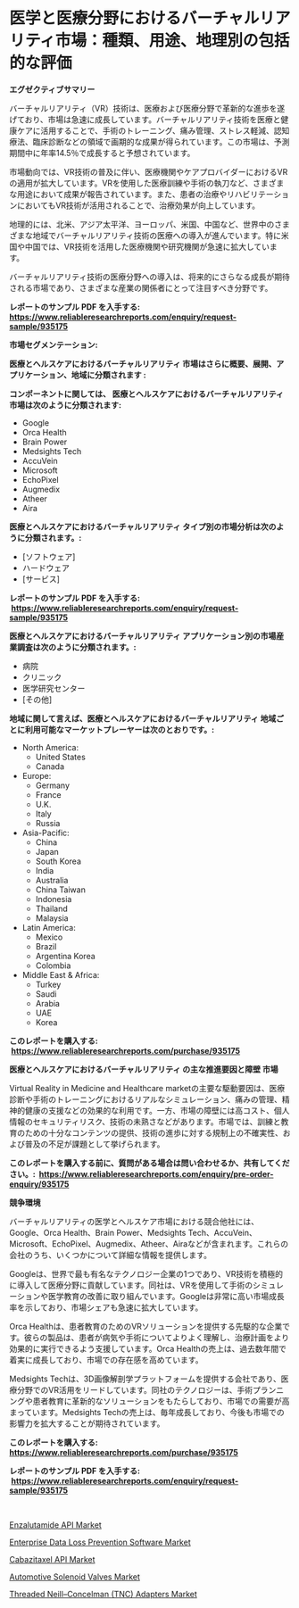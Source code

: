 <p><h1>医学と医療分野におけるバーチャルリアリティ市場：種類、用途、地理別の包括的な評価</h1></p><p><strong>エグゼクティブサマリー</strong></p>
<p><p>バーチャルリアリティ（VR）技術は、医療および医療分野で革新的な進歩を遂げており、市場は急速に成長しています。バーチャルリアリティ技術を医療と健康ケアに活用することで、手術のトレーニング、痛み管理、ストレス軽減、認知療法、臨床診断などの領域で画期的な成果が得られています。この市場は、予測期間中に年率14.5％で成長すると予想されています。</p><p>市場動向では、VR技術の普及に伴い、医療機関やケアプロバイダーにおけるVRの適用が拡大しています。VRを使用した医療訓練や手術の執刀など、さまざまな用途において成果が報告されています。また、患者の治療やリハビリテーションにおいてもVR技術が活用されることで、治療効果が向上しています。</p><p>地理的には、北米、アジア太平洋、ヨーロッパ、米国、中国など、世界中のさまざまな地域でバーチャルリアリティ技術の医療への導入が進んでいます。特に米国や中国では、VR技術を活用した医療機関や研究機関が急速に拡大しています。</p><p>バーチャルリアリティ技術の医療分野への導入は、将来的にさらなる成長が期待される市場であり、さまざまな産業の関係者にとって注目すべき分野です。</p></p>
<p><strong>レポートのサンプル PDF を入手する: <a href="https://www.reliableresearchreports.com/enquiry/request-sample/935175">https://www.reliableresearchreports.com/enquiry/request-sample/935175</a></strong></p>
<p><strong>市場セグメンテーション:</strong></p>
<p><strong> 医療とヘルスケアにおけるバーチャルリアリティ 市場はさらに概要、展開、アプリケーション、地域に分類されます :</strong></p>
<p><strong>コンポーネントに関しては、 医療とヘルスケアにおけるバーチャルリアリティ 市場は次のように分類されます: &nbsp;</strong></p>
<p><ul><li>Google</li><li>Orca Health</li><li>Brain Power</li><li>Medsights Tech</li><li>AccuVein</li><li>Microsoft</li><li>EchoPixel</li><li>Augmedix</li><li>Atheer</li><li>Aira</li></ul></p>
<p><strong> 医療とヘルスケアにおけるバーチャルリアリティ タイプ別の市場分析は次のように分類されます。:</strong></p>
<p><ul><li>[ソフトウェア]</li><li>ハードウェア</li><li>[サービス]</li></ul></p>
<p><strong>レポートのサンプル PDF を入手する: &nbsp;<a href="https://www.reliableresearchreports.com/enquiry/request-sample/935175">https://www.reliableresearchreports.com/enquiry/request-sample/935175</a></strong></p>
<p><strong> 医療とヘルスケアにおけるバーチャルリアリティ アプリケーション別の市場産業調査は次のように分類されます。:</strong></p>
<p><ul><li>病院</li><li>クリニック</li><li>医学研究センター</li><li>[その他]</li></ul></p>
<p><strong>地域に関して言えば、医療とヘルスケアにおけるバーチャルリアリティ 地域ごとに利用可能なマーケットプレーヤーは次のとおりです。:</strong></p>
<p><ul>
    <li>
        North America:
        <ul>
            <li>United States</li>
            <li>Canada</li>
        </ul>
    </li>
    <li>
        Europe:
        <ul>
            <li>Germany</li>
            <li>France</li>
            <li>U.K.</li>
            <li>Italy</li>
            <li>Russia</li>
        </ul>
    </li>
    <li>
        Asia-Pacific:
        <ul>
            <li>China</li>
            <li>Japan</li>
            <li>South Korea</li>
            <li>India</li>
            <li>Australia</li>
            <li>China Taiwan</li>
            <li>Indonesia</li>
            <li>Thailand</li>
            <li>Malaysia</li>
        </ul>
    </li>
    <li>
        Latin America:
        <ul>
            <li>Mexico</li>
            <li>Brazil</li>
            <li>Argentina Korea</li>
            <li>Colombia</li>
        </ul>
    </li>
    <li>
        Middle East & Africa:
        <ul>
            <li>Turkey</li>
            <li>Saudi</li>
            <li>Arabia</li>
            <li>UAE</li>
            <li>Korea</li>
        </ul>
    </li>
    </ul></p>
<p><strong>このレポートを購入する: &nbsp;<a href="https://www.reliableresearchreports.com/purchase/935175">https://www.reliableresearchreports.com/purchase/935175</a></strong></p>
<p><strong>医療とヘルスケアにおけるバーチャルリアリティ の主な推進要因と障壁 市場</strong></p>
<p><p>Virtual Reality in Medicine and Healthcare marketの主要な駆動要因は、医療診断や手術のトレーニングにおけるリアルなシミュレーション、痛みの管理、精神的健康の支援などの効果的な利用です。一方、市場の障壁には高コスト、個人情報のセキュリティリスク、技術の未熟さなどがあります。市場では、訓練と教育のための十分なコンテンツの提供、技術の進歩に対する規制上の不確実性、および普及の不足が課題として挙げられます。</p></p>
<p><strong>このレポートを購入する前に、質問がある場合は問い合わせるか、共有してください。:&nbsp; <a href="https://www.reliableresearchreports.com/enquiry/pre-order-enquiry/935175">https://www.reliableresearchreports.com/enquiry/pre-order-enquiry/935175</a></strong></p>
<p><strong>競争環境</strong></p>
<p><p>バーチャルリアリティの医学とヘルスケア市場における競合他社には、Google、Orca Health、Brain Power、Medsights Tech、AccuVein、Microsoft、EchoPixel、Augmedix、Atheer、Airaなどが含まれます。これらの会社のうち、いくつかについて詳細な情報を提供します。</p><p>Googleは、世界で最も有名なテクノロジー企業の1つであり、VR技術を積極的に導入して医療分野に貢献しています。同社は、VRを使用して手術のシミュレーションや医学教育の改善に取り組んでいます。Googleは非常に高い市場成長率を示しており、市場シェアも急速に拡大しています。</p><p>Orca Healthは、患者教育のためのVRソリューションを提供する先駆的な企業です。彼らの製品は、患者が病気や手術についてよりよく理解し、治療計画をより効果的に実行できるよう支援しています。Orca Healthの売上は、過去数年間で着実に成長しており、市場での存在感を高めています。</p><p>Medsights Techは、3D画像解剖学プラットフォームを提供する会社であり、医療分野でのVR活用をリードしています。同社のテクノロジーは、手術プランニングや患者教育に革新的なソリューションをもたらしており、市場での需要が高まっています。Medsights Techの売上は、毎年成長しており、今後も市場での影響力を拡大することが期待されています。</p></p>
<p><strong>このレポートを購入する: &nbsp; <a href="https://www.reliableresearchreports.com/purchase/935175">https://www.reliableresearchreports.com/purchase/935175</a></strong></p>
<p><strong>レポートのサンプル PDF を入手する: &nbsp;<a href="https://www.reliableresearchreports.com/enquiry/request-sample/935175">https://www.reliableresearchreports.com/enquiry/request-sample/935175</a></strong><strong></strong></p>
<p>&nbsp;</p>
<p><p><a href="https://view.publitas.com/reportprime-1/global-enzalutamide-api-market-by-types-applications-and-major-players-with-regional-growth-rate-analysis-and-development-situation-from-2024-to-2031/">Enzalutamide API Market</a></p><p><a href="https://carnation-joke-41f.notion.site/Global-Enterprise-Data-Loss-Prevention-Software-Market-by-Types-Applications-and-Major-Players-wi-e61af29ba10a4be2af97d0f1326b286a">Enterprise Data Loss Prevention Software Market</a></p><p><a href="https://view.publitas.com/reportprime-1/cabazitaxel-api-market-growth-market-trends-covid-19-impact-and-forecasts-for-period-from-2024-2031/">Cabazitaxel API Market</a></p><p><a href="https://adventurous-uranium-ef9.notion.site/Automotive-Solenoid-Valves-Market-Size-and-Examines-its-Market-Scope-with-a-Primary-Focus-on-Growt-2b2de7743df649f6828e6b179f7dfd37">Automotive Solenoid Valves Market</a></p><p><a href="https://github.com/Hazelklievgspy6vdcsmu106w/Market-Research-Report-List-1/blob/main/threaded-neillconcelman-tnc-adapters-market.md">Threaded Neill–Concelman (TNC) Adapters Market</a></p></p>